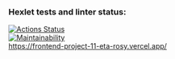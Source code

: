 ### Hexlet tests and linter status:
[![Actions Status](https://github.com/pawelmakarewicz/frontend-project-11/workflows/hexlet-check/badge.svg)](https://github.com/pawelmakarewicz/frontend-project-11/actions)  
[![Maintainability](https://api.codeclimate.com/v1/badges/1c78eea66df76f634dec/maintainability)](https://codeclimate.com/github/pawelmakarewicz/frontend-project-11/maintainability)  
https://frontend-project-11-eta-rosy.vercel.app/
